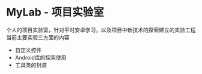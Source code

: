 # MyLab - 项目实验室
个人的项目实验室，针对平时安卓学习，以及项目中新技术的探索建立的实验工程
当前主要实验三方面的内容

- 自定义控件
- Android库的探索使用
- 工具类的封装
